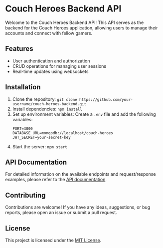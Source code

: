 # Couch Heroes Backend API

Welcome to the Couch Heroes Backend API! This API serves as the backend for the Couch Heroes application, allowing users to manage their accounts and connect with fellow gamers.

## Features

- User authentication and authorization
- CRUD operations for managing user sessions
- Real-time updates using websockets

## Installation

1. Clone the repository: `git clone https://github.com/your-username/couch-heroes-backend.git`
2. Install dependencies: `npm install`
3. Set up environment variables: Create a `.env` file and add the following variables:
   ```
   PORT=3000
   DATABASE_URL=mongodb://localhost/couch-heroes
   JWT_SECRET=your-secret-key
   ```
4. Start the server: `npm start`

## API Documentation

For detailed information on the available endpoints and request/response examples, please refer to the [API documentation](./docs/api.md).

## Contributing

Contributions are welcome! If you have any ideas, suggestions, or bug reports, please open an issue or submit a pull request.

## License

This project is licensed under the [MIT License](./LICENSE).
